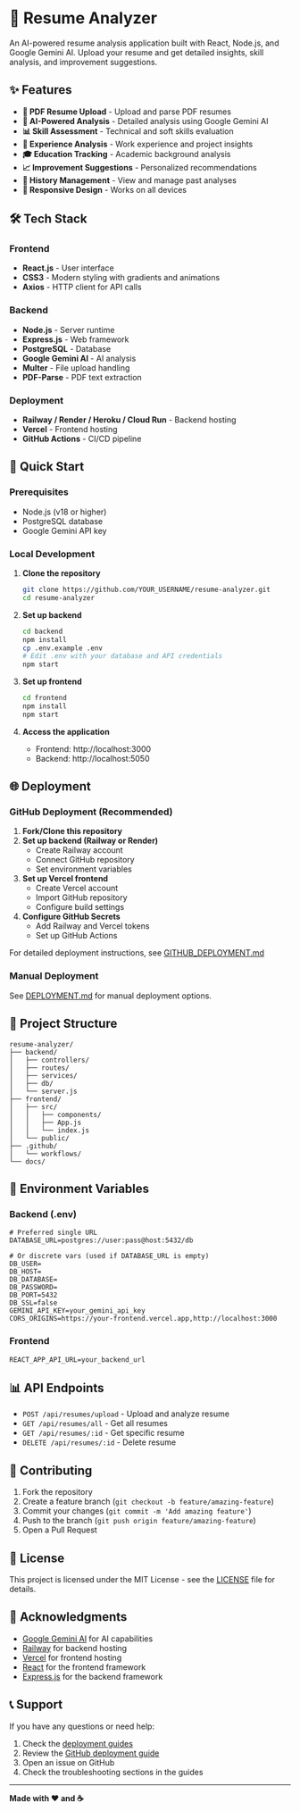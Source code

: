 # 🚀 Resume Analyzer

An AI-powered resume analysis application built with React, Node.js, and Google Gemini AI. Upload your resume and get detailed insights, skill analysis, and improvement suggestions.

## ✨ Features

- **📄 PDF Resume Upload** - Upload and parse PDF resumes
- **🤖 AI-Powered Analysis** - Detailed analysis using Google Gemini AI
- **📊 Skill Assessment** - Technical and soft skills evaluation
- **💼 Experience Analysis** - Work experience and project insights
- **🎓 Education Tracking** - Academic background analysis
- **📈 Improvement Suggestions** - Personalized recommendations
- **💾 History Management** - View and manage past analyses
- **📱 Responsive Design** - Works on all devices

## 🛠️ Tech Stack

### Frontend
- **React.js** - User interface
- **CSS3** - Modern styling with gradients and animations
- **Axios** - HTTP client for API calls

### Backend
- **Node.js** - Server runtime
- **Express.js** - Web framework
- **PostgreSQL** - Database
- **Google Gemini AI** - AI analysis
- **Multer** - File upload handling
- **PDF-Parse** - PDF text extraction

### Deployment
- **Railway / Render / Heroku / Cloud Run** - Backend hosting
- **Vercel** - Frontend hosting
- **GitHub Actions** - CI/CD pipeline

## 🚀 Quick Start

### Prerequisites
- Node.js (v18 or higher)
- PostgreSQL database
- Google Gemini API key

### Local Development

1. **Clone the repository**
   ```bash
   git clone https://github.com/YOUR_USERNAME/resume-analyzer.git
   cd resume-analyzer
   ```

2. **Set up backend**
   ```bash
   cd backend
   npm install
   cp .env.example .env
   # Edit .env with your database and API credentials
   npm start
   ```

3. **Set up frontend**
   ```bash
   cd frontend
   npm install
   npm start
   ```

4. **Access the application**
   - Frontend: http://localhost:3000
   - Backend: http://localhost:5050

## 🌐 Deployment

### GitHub Deployment (Recommended)

1. **Fork/Clone this repository**
2. **Set up backend (Railway or Render)**
   - Create Railway account
   - Connect GitHub repository
   - Set environment variables
3. **Set up Vercel frontend**
   - Create Vercel account
   - Import GitHub repository
   - Configure build settings
4. **Configure GitHub Secrets**
   - Add Railway and Vercel tokens
   - Set up GitHub Actions

For detailed deployment instructions, see [GITHUB_DEPLOYMENT.md](./GITHUB_DEPLOYMENT.md)

### Manual Deployment

See [DEPLOYMENT.md](./DEPLOYMENT.md) for manual deployment options.

## 📁 Project Structure

```
resume-analyzer/
├── backend/
│   ├── controllers/
│   ├── routes/
│   ├── services/
│   ├── db/
│   └── server.js
├── frontend/
│   ├── src/
│   │   ├── components/
│   │   ├── App.js
│   │   └── index.js
│   └── public/
├── .github/
│   └── workflows/
└── docs/
```

## 🔧 Environment Variables

### Backend (.env)
```env
# Preferred single URL
DATABASE_URL=postgres://user:pass@host:5432/db

# Or discrete vars (used if DATABASE_URL is empty)
DB_USER=
DB_HOST=
DB_DATABASE=
DB_PASSWORD=
DB_PORT=5432
DB_SSL=false
GEMINI_API_KEY=your_gemini_api_key
CORS_ORIGINS=https://your-frontend.vercel.app,http://localhost:3000
```

### Frontend
```env
REACT_APP_API_URL=your_backend_url
```

## 📊 API Endpoints

- `POST /api/resumes/upload` - Upload and analyze resume
- `GET /api/resumes/all` - Get all resumes
- `GET /api/resumes/:id` - Get specific resume
- `DELETE /api/resumes/:id` - Delete resume

## 🤝 Contributing

1. Fork the repository
2. Create a feature branch (`git checkout -b feature/amazing-feature`)
3. Commit your changes (`git commit -m 'Add amazing feature'`)
4. Push to the branch (`git push origin feature/amazing-feature`)
5. Open a Pull Request

## 📝 License

This project is licensed under the MIT License - see the [LICENSE](LICENSE) file for details.

## 🙏 Acknowledgments

- [Google Gemini AI](https://ai.google.dev/) for AI capabilities
- [Railway](https://railway.app/) for backend hosting
- [Vercel](https://vercel.com/) for frontend hosting
- [React](https://reactjs.org/) for the frontend framework
- [Express.js](https://expressjs.com/) for the backend framework

## 📞 Support

If you have any questions or need help:

1. Check the [deployment guides](./DEPLOYMENT.md)
2. Review the [GitHub deployment guide](./GITHUB_DEPLOYMENT.md)
3. Open an issue on GitHub
4. Check the troubleshooting sections in the guides

---

**Made with ❤️ and ☕** 